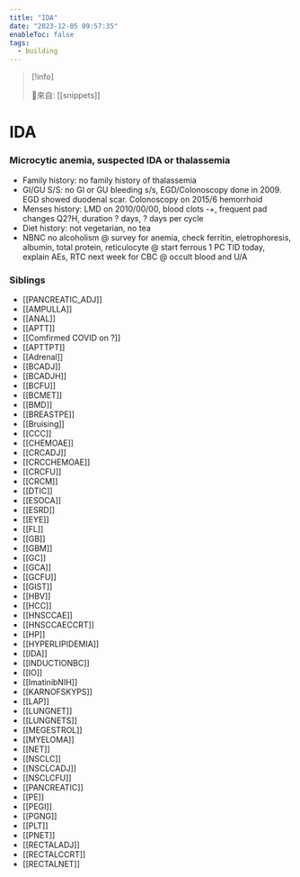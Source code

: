 ```yaml
---
title: "IDA"
date: "2023-12-05 09:57:35"
enableToc: false
tags:
  - building
---
```


> [!info]
>
> 🌱來自: [[snippets]]

# IDA

### Microcytic anemia, suspected IDA or thalassemia

- Family history: no family history of thalassemia
- GI/GU S/S: no GI or GU bleeding s/s, EGD/Colonoscopy done in 2009. EGD showed duodenal scar. Colonoscopy on 2015/6 hemorrhoid
- Menses history: LMD on 2010/00/00, blood clots -+, frequent pad changes Q2?H, duration ? days, ? days per cycle
- Diet history: not vegetarian, no tea
- NBNC no alcoholism
  @ survey for anemia, check ferritin, eletrophoresis, albumin, total protein, reticulocyte
  @ start ferrous 1 PC TID today, explain AEs, RTC next week for CBC
  @ occult blood and U/A

### Siblings

- [[PANCREATIC_ADJ]]
- [[AMPULLA]]
- [[ANAL]]
- [[APTT]]
- [[Comfirmed COVID on ?]]
- [[APTTPT]]
- [[Adrenal]]
- [[BCADJ]]
- [[BCADJH]]
- [[BCFU]]
- [[BCMET]]
- [[BMD]]
- [[BREASTPE]]
- [[Bruising]]
- [[CCC]]
- [[CHEMOAE]]
- [[CRCADJ]]
- [[CRCCHEMOAE]]
- [[CRCFU]]
- [[CRCM]]
- [[DTIC]]
- [[ESOCA]]
- [[ESRD]]
- [[EYE]]
- [[FL]]
- [[GB]]
- [[GBM]]
- [[GC]]
- [[GCA]]
- [[GCFU]]
- [[GIST]]
- [[HBV]]
- [[HCC]]
- [[HNSCCAE]]
- [[HNSCCAECCRT]]
- [[HP]]
- [[HYPERLIPIDEMIA]]
- [[IDA]]
- [[INDUCTIONBC]]
- [[IO]]
- [[ImatinibNIH]]
- [[KARNOFSKYPS]]
- [[LAP]]
- [[LUNGNET]]
- [[LUNGNETS]]
- [[MEGESTROL]]
- [[MYELOMA]]
- [[NET]]
- [[NSCLC]]
- [[NSCLCADJ]]
- [[NSCLCFU]]
- [[PANCREATIC]]
- [[PE]]
- [[PEGI]]
- [[PGNG]]
- [[PLT]]
- [[PNET]]
- [[RECTALADJ]]
- [[RECTALCCRT]]
- [[RECTALNET]]

